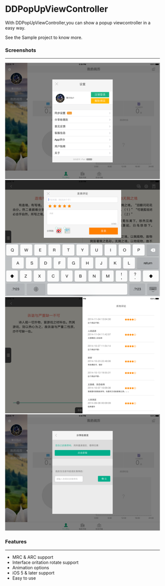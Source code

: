 DDPopUpViewController
=====================

With DDPopUpViewController,you can show a popup viewcontroller in a easy way.

See the Sample project to know more.

### Screenshots

---

![](https://raw.githubusercontent.com/sunchongyang/DDPopUpViewController/master/ScreenShots/ScreenShot1.png) ![](https://raw.githubusercontent.com/sunchongyang/DDPopUpViewController/master/ScreenShots/ScreenShot2.png)
![](https://raw.githubusercontent.com/sunchongyang/DDPopUpViewController/master/ScreenShots/ScreenShot3.png)
![](https://raw.githubusercontent.com/sunchongyang/DDPopUpViewController/master/ScreenShots/ScreenShot4.png)

### Features

---

* MRC & ARC support
* Interface oritation rotate support
* Animation options
* iOS 5 & later support
* Easy to use
